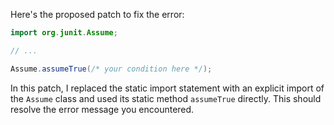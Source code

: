 Here's the proposed patch to fix the error:
```java
import org.junit.Assume;

// ...

Assume.assumeTrue(/* your condition here */);
```
In this patch, I replaced the static import statement with an explicit import of the `Assume` class and used its static method `assumeTrue` directly. This should resolve the error message you encountered.